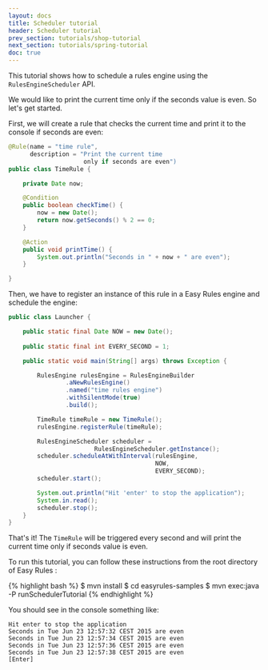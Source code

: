 ```yaml
---
layout: docs
title: Scheduler tutorial
header: Scheduler tutorial
prev_section: tutorials/shop-tutorial
next_section: tutorials/spring-tutorial
doc: true
---
```


This tutorial shows how to schedule a rules engine using the `RulesEngineScheduler` API.

We would like to print the current time only if the seconds value is even. So let's get started. 

First, we will create a rule that checks the current time and print it to the console if seconds are even:

```java
@Rule(name = "time rule", 
      description = "Print the current time 
                     only if seconds are even")
public class TimeRule {

    private Date now;

    @Condition
    public boolean checkTime() {
        now = new Date();
        return now.getSeconds() % 2 == 0;
    }

    @Action
    public void printTime() {
        System.out.println("Seconds in " + now + " are even");
    }

}
```

Then, we have to register an instance of this rule in a Easy Rules engine and schedule the engine:

```java
public class Launcher {

    public static final Date NOW = new Date();
    
    public static final int EVERY_SECOND = 1;

    public static void main(String[] args) throws Exception {

        RulesEngine rulesEngine = RulesEngineBuilder
                .aNewRulesEngine()
                .named("time rules engine")
                .withSilentMode(true)
                .build();

        TimeRule timeRule = new TimeRule();
        rulesEngine.registerRule(timeRule);

        RulesEngineScheduler scheduler = 
                        RulesEngineScheduler.getInstance();
        scheduler.scheduleAtWithInterval(rulesEngine,
                                         NOW,
                                         EVERY_SECOND);
        scheduler.start();

        System.out.println("Hit 'enter' to stop the application");
        System.in.read();
        scheduler.stop();
    }
}
```

That's it! The `TimeRule` will be triggered every second and will print the current time only if seconds value is even.


To run this tutorial, you can follow these instructions from the root directory of Easy Rules :

{% highlight bash %}
$ mvn install
$ cd easyrules-samples
$ mvn exec:java -P runSchedulerTutorial
{% endhighlight %}

You should see in the console something like:

```
Hit enter to stop the application
Seconds in Tue Jun 23 12:57:32 CEST 2015 are even
Seconds in Tue Jun 23 12:57:34 CEST 2015 are even
Seconds in Tue Jun 23 12:57:36 CEST 2015 are even
Seconds in Tue Jun 23 12:57:38 CEST 2015 are even
[Enter]
```

